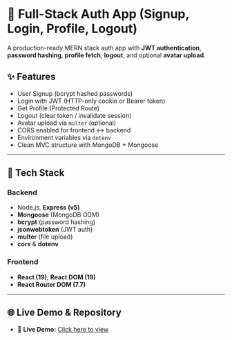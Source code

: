 # 🔐 Full-Stack Auth App (Signup, Login, Profile, Logout)

A production-ready MERN stack auth app with **JWT authentication**, **password hashing**, **profile fetch**, **logout**, and optional **avatar upload**.

## ✨ Features
- User Signup (bcrypt hashed passwords)
- Login with JWT (HTTP-only cookie or Bearer token)
- Get Profile (Protected Route)
- Logout (clear token / invalidate session)
- Avatar upload via `multer` (optional)
- CORS enabled for frontend ↔ backend
- Environment variables via `dotenv`
- Clean MVC structure with MongoDB + Mongoose

---

## 🧰 Tech Stack

### Backend
- Node.js, **Express (v5)**
- **Mongoose** (MongoDB ODM)
- **bcrypt** (password hashing)
- **jsonwebtoken** (JWT auth)
- **multer** (file upload)
- **cors** & **dotenv**

### Frontend
- **React (19)**, **React DOM (19)**
- **React Router DOM (7.7)**

---
## 🌐 Live Demo & Repository

- 🔗 **Live Demo:** [Click here to view](https://login-logoutwithauthentication.vercel.app/)  
 

